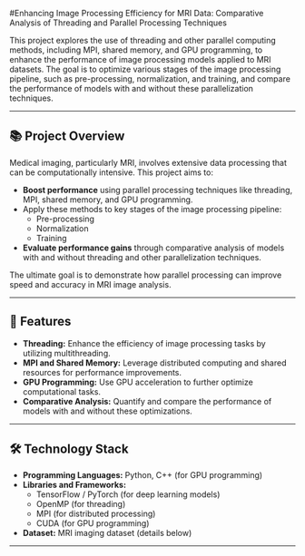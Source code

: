 #Enhancing Image Processing Efficiency for MRI Data: Comparative Analysis of Threading and Parallel Processing Techniques

This project explores the use of threading and other parallel computing methods, including MPI, shared memory, and GPU programming, to enhance the performance of image processing models applied to MRI datasets. The goal is to optimize various stages of the image processing pipeline, such as pre-processing, normalization, and training, and compare the performance of models with and without these parallelization techniques.

---

## 📚 Project Overview

Medical imaging, particularly MRI, involves extensive data processing that can be computationally intensive. This project aims to:

- **Boost performance** using parallel processing techniques like threading, MPI, shared memory, and GPU programming.
- Apply these methods to key stages of the image processing pipeline:  
  - Pre-processing  
  - Normalization  
  - Training  
- **Evaluate performance gains** through comparative analysis of models with and without threading and other parallelization techniques.

The ultimate goal is to demonstrate how parallel processing can improve speed and accuracy in MRI image analysis.

---

## 🚀 Features

- **Threading:** Enhance the efficiency of image processing tasks by utilizing multithreading.  
- **MPI and Shared Memory:** Leverage distributed computing and shared resources for performance improvements.  
- **GPU Programming:** Use GPU acceleration to further optimize computational tasks.  
- **Comparative Analysis:** Quantify and compare the performance of models with and without these optimizations.  

---

## 🛠️ Technology Stack

- **Programming Languages:** Python, C++ (for GPU programming)  
- **Libraries and Frameworks:**  
  - TensorFlow / PyTorch (for deep learning models)  
  - OpenMP (for threading)  
  - MPI (for distributed processing)  
  - CUDA (for GPU programming)  
- **Dataset:** MRI imaging dataset (details below)

---
